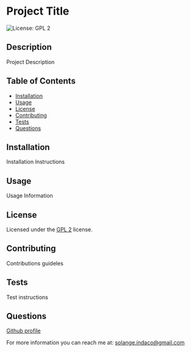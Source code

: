 
  # Project Title

  ![License: GPL 2](https://img.shields.io/badge/License-GPL2-blue.svg)

  ## Description
  
  Project Description

  ## Table of Contents

  - [Installation](#installation)
  - [Usage](#usage)
  - [License](#license)
  - [Contributing](#contributing)
  - [Tests](#tests)
  - [Questions](#questions)

  ## Installation

  Installation Instructions 

  ## Usage

  Usage Information   

  ## License

  Licensed under the [GPL 2](https://opensource.org/licenses/GPL-2) license.

  ## Contributing

  Contributions guideles
  
  ## Tests

  Test instructions
  
  ## Questions

  [Github profile](https://github.com/solangeindaco)

  For more information you can reach me at: solange.indaco@gmail.com

  